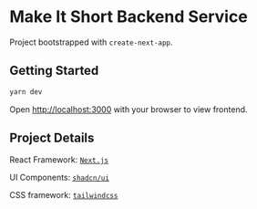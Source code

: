 # Make It Short Backend Service
Project bootstrapped with `create-next-app`.

## Getting Started

```bash
yarn dev
```

Open [http://localhost:3000](http://localhost:3000) with your browser to view frontend.

## Project Details

React Framework: [`Next.js`](https://nextjs.org/docs)

UI Components: [`shadcn/ui`](https://ui.shadcn.com/docs)

CSS framework: [`tailwindcss`](https://tailwindcss.com/docs/installation)

